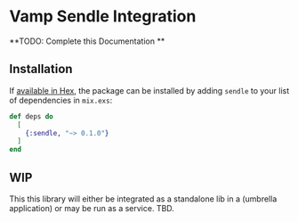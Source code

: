 # Vamp Sendle Integration

**TODO: Complete this Documentation **

## Installation

If [available in Hex](https://hex.pm/docs/publish), the package can be installed
by adding `sendle` to your list of dependencies in `mix.exs`:

```elixir
def deps do
  [
    {:sendle, "~> 0.1.0"}
  ]
end
```

## WIP

This this library will either be integrated as a standalone lib in a (umbrella application) or may be run as a service.  TBD.


